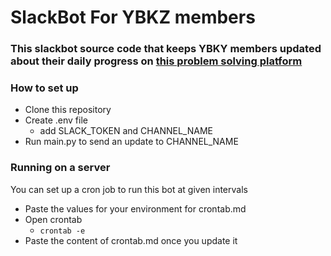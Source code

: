 # SlackBot For YBKZ members

### This slackbot source code that keeps YBKY members updated about their daily progress on [this problem solving platform](https://binarysearch.com)

### How to set up

- Clone this repository
- Create .env file
  - add SLACK_TOKEN and CHANNEL_NAME
- Run main.py to send an update to CHANNEL_NAME

### Running on a server

You can set up a cron job to run this bot at given intervals

- Paste the values for your environment for crontab.md
- Open crontab
  - `crontab -e`
- Paste the content of crontab.md once you update it
